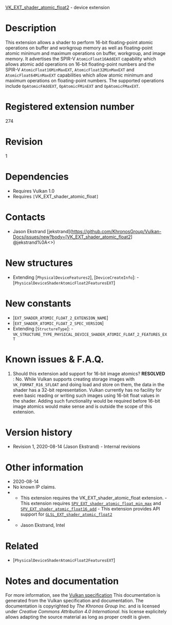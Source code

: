 [VK_EXT_shader_atomic_float2](https://www.khronos.org/registry/vulkan/specs/1.3-extensions/man/html/VK_EXT_shader_atomic_float2.html) - device extension

# Description
This extension allows a shader to perform 16-bit floating-point atomic
operations on buffer and workgroup memory as well as floating-point atomic
minimum and maximum operations on buffer, workgroup, and image memory.
It advertises the SPIR-V `AtomicFloat16AddEXT` capability which allows
atomic add operations on 16-bit floating-point numbers and the SPIR-V
`AtomicFloat16MinMaxEXT`, `AtomicFloat32MinMaxEXT` and
`AtomicFloat64MinMaxEXT` capabilities which allow atomic minimum and
maximum operations on floating-point numbers.
The supported operations include `OpAtomicFAddEXT`, `OpAtomicFMinEXT`
and `OpAtomicFMaxEXT`.

# Registered extension number
274

# Revision
1

# Dependencies
- Requires Vulkan 1.0
- Requires `[`VK_EXT_shader_atomic_float`]`

# Contacts
- Jason Ekstrand [jekstrand](https://github.com/KhronosGroup/Vulkan-Docs/issues/new?body=[VK_EXT_shader_atomic_float2] @jekstrand%0A<<Here describe the issue or question you have about the VK_EXT_shader_atomic_float2 extension>>)

# New structures
- Extending [`PhysicalDeviceFeatures2`], [`DeviceCreateInfo`]:  - [`PhysicalDeviceShaderAtomicFloat2FeaturesEXT`]

# New constants
- [`EXT_SHADER_ATOMIC_FLOAT_2_EXTENSION_NAME`]
- [`EXT_SHADER_ATOMIC_FLOAT_2_SPEC_VERSION`]
- Extending [`StructureType`]:  - `VK_STRUCTURE_TYPE_PHYSICAL_DEVICE_SHADER_ATOMIC_FLOAT_2_FEATURES_EXT`

# Known issues & F.A.Q.
1) Should this extension add support for 16-bit image atomics? **RESOLVED** : No.
While Vulkan supports creating storage images with
`VK_FORMAT_R16_SFLOAT` and doing load and store on them, the data in the
shader has a 32-bit representation.
Vulkan currently has no facility for even basic reading or writing such
images using 16-bit float values in the shader.
Adding such functionality would be required before 16-bit image atomics
would make sense and is outside the scope of this extension.

# Version history
- Revision 1, 2020-08-14 (Jason Ekstrand)  - Internal revisions

# Other information
* 2020-08-14
* No known IP claims.
*   - This extension requires the VK_EXT_shader_atomic_float extension.  - This extension requires [`SPV_EXT_shader_atomic_float_min_max`](https://htmlpreview.github.io/?https://github.com/KhronosGroup/SPIRV-Registry/blob/master/extensions/EXT/SPV_EXT_shader_atomic_float_min_max.html) and [`SPV_EXT_shader_atomic_float16_add`](https://htmlpreview.github.io/?https://github.com/KhronosGroup/SPIRV-Registry/blob/master/extensions/EXT/SPV_EXT_shader_atomic_float16_add.html)  - This extension provides API support for [`GLSL_EXT_shader_atomic_float2`](https://github.com/KhronosGroup/GLSL/blob/master/extensions/ext/GLSL_EXT_shader_atomic_float2.txt) 
*   - Jason Ekstrand, Intel

# Related
- [`PhysicalDeviceShaderAtomicFloat2FeaturesEXT`]

# Notes and documentation
For more information, see the [Vulkan specification](https://www.khronos.org/registry/vulkan/specs/1.3-extensions/html/vkspec.html)
This documentation is generated from the Vulkan specification and documentation.
The documentation is copyrighted by *The Khronos Group Inc.* and is licensed under *Creative Commons Attribution 4.0 International*.
his license explicitely allows adapting the source material as long as proper credit is given.
        